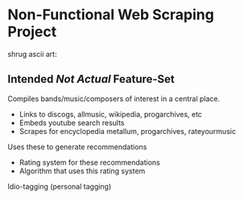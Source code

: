 # Non-Functional Web Scraping Project

shrug ascii art:

## Intended ***Not Actual*** Feature-Set

Compiles bands/music/composers of interest in a central place.
  - Links to discogs, allmusic, wikipedia, progarchives, etc
  - Embeds youtube search results
  - Scrapes for encyclopedia metallum, progarchives, rateyourmusic

Uses these to generate recommendations
  - Rating system for these recommendations
  - Algorithm that uses this rating system

Idio-tagging (personal tagging)
